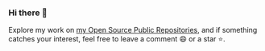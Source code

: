 ### Hi there 👋

Explore my work on [my Open Source Public Repositories](https://github.com/maurobonfietti?tab=repositories&q=&type=&language=&sort=stargazers), and if something catches your interest, feel free to leave a comment 😄 or a star ⭐️.

<!--
**maurobonfietti/maurobonfietti** is a ✨ _special_ ✨ repository because its `README.md` (this file) appears on your GitHub profile.

Here are some ideas to get you started:

- 🔭 I’m currently working on ...
- 🌱 I’m currently learning ...
- 👯 I’m looking to collaborate on ...
- 🤔 I’m looking for help with ...
- 💬 Ask me about ...
- 📫 How to reach me: ...
- 😄 Pronouns: ...
- ⚡ Fun fact: ...
-->
